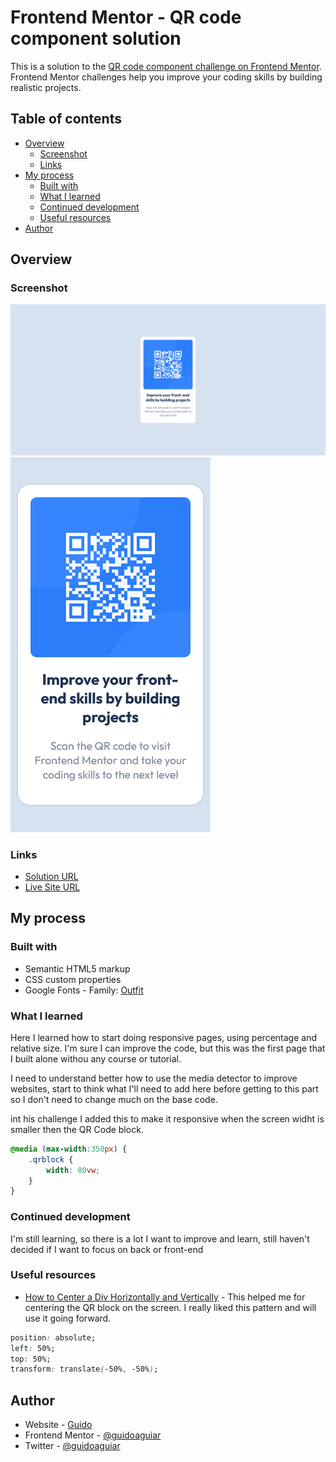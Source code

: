 # Frontend Mentor - QR code component solution

This is a solution to the [QR code component challenge on Frontend Mentor](https://www.frontendmentor.io/challenges/qr-code-component-iux_sIO_H). Frontend Mentor challenges help you improve your coding skills by building realistic projects. 

## Table of contents

- [Overview](#overview)
  - [Screenshot](#screenshot)
  - [Links](#links)
- [My process](#my-process)
  - [Built with](#built-with)
  - [What I learned](#what-i-learned)
  - [Continued development](#continued-development)
  - [Useful resources](#useful-resources)
- [Author](#author)

## Overview

### Screenshot

![](./images\Screenshot.png)
![](./images\Screenshot-Mobile.png)


### Links

- [Solution URL](https://github.com/guidoaguiar/guidoaguiar.github.io/tree/main/frontendmentor)
- [Live Site URL](https://guidoaguiar.github.io/frontendmentor/index.html)

## My process

### Built with

- Semantic HTML5 markup
- CSS custom properties
- Google Fonts - Family: [Outfit](https://fonts.google.com/specimen/Outfit)

### What I learned

Here I learned how to start doing responsive pages, using percentage and relative size. I'm sure I can improve the code, but this was the first page that I built alone withou any course or tutorial.

I need to understand better how to use the media detector to improve websites, start to think what I'll need to add here before getting to this part so I don't need to change much on the base code.

int his challenge I added this to make it responsive when the screen widht is smaller then the QR Code block.

```css
@media (max-width:350px) { 
    .qrblock {
        width: 80vw;
    }
}
```

### Continued development

I'm still learning, so there is a lot I want to improve and learn, still haven't decided if I want to focus on back or front-end

### Useful resources

- [How to Center a Div Horizontally and Vertically](https://blog.hubspot.com/website/center-div-css#center-div-horizontally-vertically) - This helped me for centering the QR block on the screen. I really liked this pattern and will use it going forward.

```css
position: absolute;
left: 50%;
top: 50%;
transform: translate(-50%, -50%);
```
## Author

- Website - [Guido](https://www.linkedin.com/in/guidoaguiar/?locale=en_US)
- Frontend Mentor - [@guidoaguiar](https://www.frontendmentor.io/profile/guidoaguiar)
- Twitter - [@guidoaguiar](https://www.twitter.com/guidoaguiar)
